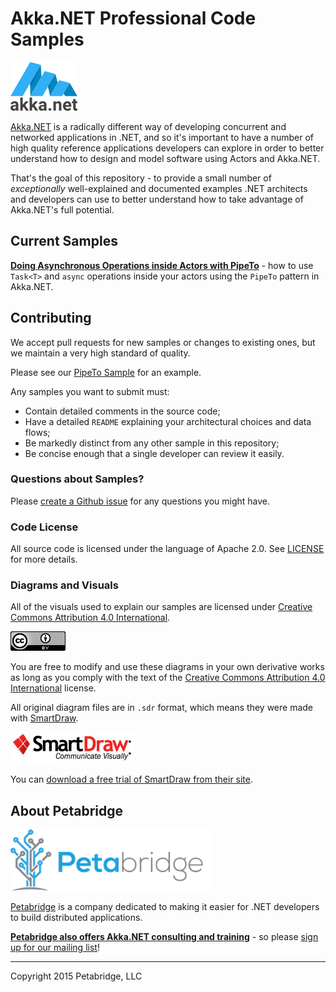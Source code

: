 # Akka.NET Professional Code Samples

![Akka.NET logo](images/akka_net_logo.png)

[Akka.NET](http://getakka.net/ "Akka.NET - .NET distributed actor framework") is a radically different way of developing concurrent and networked applications in .NET, and so it's important to have a number of high quality reference applications developers can explore in order to better understand how to design and model software using Actors and Akka.NET.

That's the goal of this repository - to provide a small number of *exceptionally* well-explained and documented examples .NET architects and developers can use to better understand how to take advantage of Akka.NET's full potential.

## Current Samples

**[Doing Asynchronous Operations inside Actors with PipeTo](/PipeTo/)** - how to use `Task<T>` and `async` operations inside your actors using the `PipeTo` pattern in Akka.NET.

## Contributing

We accept pull requests for new samples or changes to existing ones, but we maintain a very high standard of quality. 

Please see our [PipeTo Sample](/PipeTo/) for an example.

Any samples you want to submit must:

* Contain detailed comments in the source code;
* Have a detailed `README` explaining your architectural choices and data flows;
* Be markedly distinct from any other sample in this repository;
* Be concise enough that a single developer can review it easily.

### Questions about Samples?

Please [create a Github issue](https://github.com/petabridge/akkadotnet-code-samples/issues) for any questions you might have.

### Code License

All source code is licensed under the language of Apache 2.0. See [LICENSE](LICENSE) for more details.

### Diagrams and Visuals

All of the visuals used to explain our samples are licensed under [Creative Commons Attribution 4.0 International](http://creativecommons.org/licenses/by/4.0/).

![Creative Commons Attribution 4.0 International License](images/creative-commons.png)

You are free to modify and use these diagrams in your own derivative works as long as you comply with the text of the [Creative Commons Attribution 4.0 International](http://creativecommons.org/licenses/by/4.0/) license.

All original diagram files are in `.sdr` format, which means they were made with [SmartDraw](http://www.smartdraw.com/ "SmartDraw - communicate visually with great diagrams for Windows").

![SmartDraw logo](images/smartdraw-logo.jpg)

You can [download a free trial of SmartDraw from their site](http://www.smartdraw.com/downloads/).

## About Petabridge

![Petabridge logo](images/petabridge_logo.png)

[Petabridge](http://petabridge.com/) is a company dedicated to making it easier for .NET developers to build distributed applications.

**[Petabridge also offers Akka.NET consulting and training](http://petabridge.com/ "Petabridge Akka.NET consulting and training")** - so please [sign up for our mailing list](http://petabridge.com/)!

---
Copyright 2015 Petabridge, LLC

